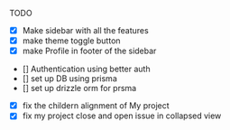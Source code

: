 TODO 

- [x] Make sidebar with all the features
- [x] make theme toggle button
- [x] make Profile in footer of the sidebar
- [] Authentication using better auth
- [] set up DB using prisma
- [] set up drizzle orm for prsma
- [x] fix the childern alignment of My project
- [x] fix my project close and open issue in collapsed view

